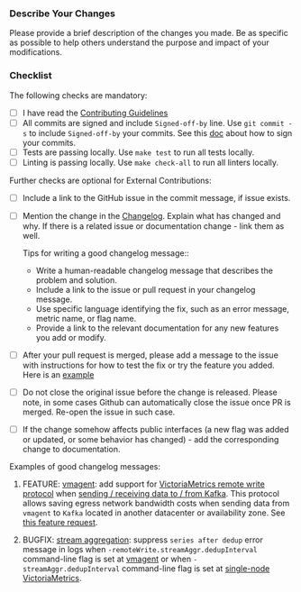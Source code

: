 ### Describe Your Changes

Please provide a brief description of the changes you made. Be as specific as possible to help others understand the purpose and impact of your modifications.

### Checklist

The following checks are mandatory:

- [ ] I have read the [Contributing Guidelines](https://github.com/VictoriaMetrics/VictoriaMetrics/blob/master/CONTRIBUTING.md)
- [ ] All commits are signed and include `Signed-off-by` line. Use `git commit -s` to include `Signed-off-by` your commits. See this [doc](https://git-scm.com/book/en/v2/Git-Tools-Signing-Your-Work) about how to sign your commits.
- [ ] Tests are passing locally. Use `make test` to run all tests locally.
- [ ] Linting is passing locally. Use `make check-all` to run all linters locally.

Further checks are optional for External Contributions:

- [ ] Include a link to the GitHub issue in the commit message, if issue exists.
- [ ] Mention the change in the [Changelog](https://github.com/VictoriaMetrics/VictoriaMetrics/blob/master/docs/CHANGELOG.md). Explain what has changed and why. If there is a related issue or documentation change - link them as well.

  Tips for writing a good changelog message::

    * Write a human-readable changelog message that describes the problem and solution.
    * Include a link to the issue or pull request in your changelog message.
    * Use specific language identifying the fix, such as an error message, metric name, or flag name.
    * Provide a link to the relevant documentation for any new features you add or modify.

- [ ] After your pull request is merged, please add a message to the issue with instructions for how to test the fix or try the feature you added. Here is an [example](https://github.com/VictoriaMetrics/VictoriaMetrics/issues/4048#issuecomment-1546453726)
- [ ] Do not close the original issue before the change is released. Please note, in some cases Github can automatically close the issue once PR is merged. Re-open the issue in such case.
- [ ] If the change somehow affects public interfaces (a new flag was added or updated, or some behavior has changed) - add the corresponding change to documentation.


Examples of good changelog messages:

1. FEATURE: [vmagent](https://docs.victoriametrics.com/vmagent.html): add support for [VictoriaMetrics remote write protocol](https://docs.victoriametrics.com/vmagent.html#victoriametrics-remote-write-protocol) when [sending / receiving data to / from Kafka](https://docs.victoriametrics.com/vmagent.html#kafka-integration). This protocol allows saving egress network bandwidth costs when sending data from `vmagent` to `Kafka` located in another datacenter or availability zone. See [this feature request](https://github.com/VictoriaMetrics/VictoriaMetrics/issues/1225).

2. BUGFIX: [stream aggregation](https://docs.victoriametrics.com/stream-aggregation.html): suppress `series after dedup` error message in logs when `-remoteWrite.streamAggr.dedupInterval` command-line flag is set at [vmagent](https://docs.victoriametrics.com/vmgent.html) or when `-streamAggr.dedupInterval` command-line flag is set at [single-node VictoriaMetrics](https://docs.victoriametrics.com/).
